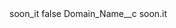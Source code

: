 <?xml version="1.0" encoding="UTF-8"?>
<CustomMetadata xmlns="http://soap.sforce.com/2006/04/metadata" xmlns:xsi="http://www.w3.org/2001/XMLSchema-instance" xmlns:xsd="http://www.w3.org/2001/XMLSchema">
    <label>soon_it</label>
    <protected>false</protected>
    <values>
        <field>Domain_Name__c</field>
        <value xsi:type="xsd:string">soon.it</value>
    </values>
</CustomMetadata>
